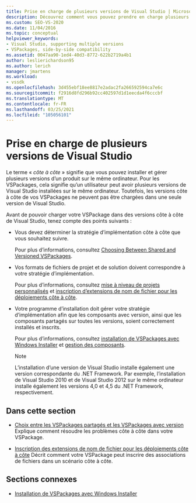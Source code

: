 ```yaml
---
title: Prise en charge de plusieurs versions de Visual Studio | Microsoft Docs
description: Découvrez comment vous pouvez prendre en charge plusieurs versions de Visual Studio, avec les VSPackages capables de se charger dans différentes versions.
ms.custom: SEO-VS-2020
ms.date: 11/04/2016
ms.topic: conceptual
helpviewer_keywords:
- Visual Studio, supporting multiple versions
- VSPackages, side-by-side compatibility
ms.assetid: 0047aa90-1ed4-40d3-8772-622b2719a4b1
author: leslierichardson95
ms.author: lerich
manager: jmartens
ms.workload:
- vssdk
ms.openlocfilehash: 3d455ebf18ee8817e2adac2fa266592594ca7e6c
ms.sourcegitcommit: f2916d8fd296b92cc402597d1d1eecda4f6cccbf
ms.translationtype: MT
ms.contentlocale: fr-FR
ms.lasthandoff: 03/25/2021
ms.locfileid: "105056101"
---
```

# <a name="supporting-multiple-versions-of-visual-studio"></a>Prise en charge de plusieurs versions de Visual Studio
Le terme « *côte à côte* » signifie que vous pouvez installer et gérer plusieurs versions d’un produit sur le même ordinateur. Pour les VSPackages, cela signifie qu’un utilisateur peut avoir plusieurs versions de Visual Studio installées sur le même ordinateur. Toutefois, les versions côte à côte de vos VSPackages ne peuvent pas être chargées dans une seule version de Visual Studio.

 Avant de pouvoir charger votre VSPackage dans des versions côte à côte de Visual Studio, tenez compte des points suivants :

- Vous devez déterminer la stratégie d’implémentation côte à côte que vous souhaitez suivre.

   Pour plus d’informations, consultez [Choosing Between Shared and Versioned VSPackages](../extensibility/choosing-between-shared-and-versioned-vspackages.md).

- Vos formats de fichiers de projet et de solution doivent correspondre à votre stratégie d’implémentation.

   Pour plus d’informations, consultez [mise à niveau de projets personnalisés](../extensibility/internals/upgrading-projects.md#upgrading-custom-projects) et [inscription d’extensions de nom de fichier pour les déploiements côte à côte](../extensibility/registering-file-name-extensions-for-side-by-side-deployments.md).

- Votre programme d’installation doit gérer votre stratégie d’implémentation afin que les composants avec version, ainsi que les composants partagés sur toutes les versions, soient correctement installés et inscrits.

   Pour plus d’informations, consultez [installation de VSPackages avec Windows Installer](../extensibility/internals/installing-vspackages-with-windows-installer.md) et [gestion des composants](../extensibility/internals/component-management.md).

  > [!NOTE]
  > L’installation d’une version de Visual Studio installe également une version correspondante du .NET Framework. Par exemple, l’installation de Visual Studio 2010 et de Visual Studio 2012 sur le même ordinateur installe également les versions 4,0 et 4,5 du .NET Framework, respectivement.

## <a name="in-this-section"></a>Dans cette section
- [Choix entre les VSPackages partagés et les VSPackages avec version](../extensibility/choosing-between-shared-and-versioned-vspackages.md) Explique comment résoudre les problèmes côte à côte dans votre VSPackage.

- [Inscription des extensions de nom de fichier pour les déploiements côte à côte](../extensibility/registering-file-name-extensions-for-side-by-side-deployments.md) Décrit comment votre VSPackage peut inscrire des associations de fichiers dans un scénario côte à côte.

## <a name="related-sections"></a>Sections connexes
- [Installation de VSPackages avec Windows Installer](../extensibility/internals/installing-vspackages-with-windows-installer.md)
